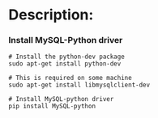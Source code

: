 # Description: 

### Install MySQL-Python driver 
```
# Install the python-dev package
sudo apt-get install python-dev

# This is required on some machine
sudo apt-get install libmysqlclient-dev

# Install MySQL-python driver
pip install MySQL-python             
```
